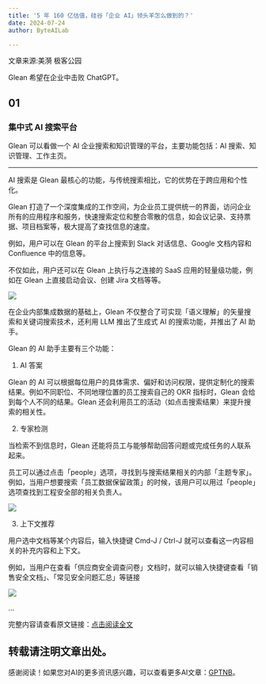 ```yaml
---
title: '5 年 160 亿估值，硅谷「企业 AI」领头羊怎么做到的？'
date: 2024-07-24
author: ByteAILab

---
```


文章来源:美漪 极客公园

Glean 希望在企业中击败 ChatGPT。

## **01**

### 集中式 AI 搜索平台

Glean 可以看做一个 AI 企业搜索和知识管理的平台，主要功能包括：AI 搜索、知识管理、工作主页。

---


AI 搜索是 Glean 最核心的功能，与传统搜索相比，它的优势在于跨应用和个性化。

Glean 打造了一个深度集成的工作空间，为企业员工提供统一的界面，访问企业所有的应用程序和服务，快速搜索定位和整合零散的信息，如会议记录、支持票据、项目档案等，极大提高了查找信息的速度。

例如，用户可以在 Glean 的平台上搜索到 Slack 对话信息、Google 文档内容和 Confluence 中的信息等。

不仅如此，用户还可以在 Glean 上执行与之连接的 SaaS 应用的轻量级功能，例如在 Glean 上直接启动会议、创建 Jira 文档等等。

![](http://www.jesonc.com/FnSOSmm0ySfcoYNE8t7VI6RXf5o1)

在企业内部集成数据的基础上，Glean 不仅整合了可实现「语义理解」的矢量搜索和关键词搜索技术，还利用 LLM 推出了生成式 AI 的搜索功能，并推出了 AI 助手。

Glean 的 AI 助手主要有三个功能：

1. AI 答案

Glean 的 AI 可以根据每位用户的具体需求、偏好和访问权限，提供定制化的搜索结果。例如不同职位、不同地理位置的员工搜索自己的 OKR 指标时，Glean 会给到每个人不同的结果。Glean 还会利用员工的活动（如点击搜索结果）来提升搜索的相关性。

2. 专家检测

当检索不到信息时，Glean 还能将员工与能够帮助回答问题或完成任务的人联系起来。

员工可以通过点击「people」选项，寻找到与搜索结果相关的内部「主题专家」。例如，当用户想要搜索「员工数据保留政策」的时候，该用户可以用过「people」选项查找到工程安全部的相关负责人。

![](http://www.jesonc.com/Ftb_wBuzEB0ORqgsvwcdb7Lqyhn4)

3. 上下文推荐

用户选中文档等某个内容后，输入快捷键 Cmd-J / Ctrl-J 就可以查看这一内容相关的补充内容和上下文。

例如，当用户在查看「供应商安全调查问卷」文档时，就可以输入快捷键查看「销售安全文档」、「常见安全问题汇总」等链接

![](http://www.jesonc.com/FqMemdH0dDQMfQac254_Hv_T1rPE)

...

完整内容请查看原文链接：[点击阅读全文](https://www.aixinzhijie.com/article/6846314)

转载请注明文章出处。
---
感谢阅读！如果您对AI的更多资讯感兴趣，可以查看更多AI文章：[GPTNB](https://gptnb.com)。